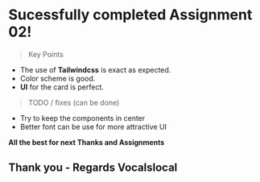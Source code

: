 # Sucessfully completed Assignment 02! 

> Key Points

- The use of **Tailwindcss** is exact as expected.
- Color scheme is good.
-  **UI** for the card is perfect.

> TODO / fixes (can be done)
- Try to keep the components in center
- Better font can be use for more attractive UI

**All the best for next Thanks and Assignments**

## Thank you - Regards Vocalslocal